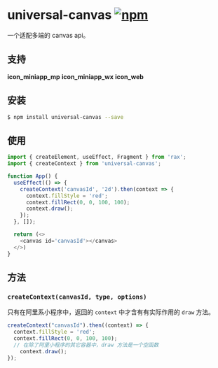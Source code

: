 # universal-canvas [![npm](https://img.shields.io/npm/v/universal-canvas.svg)](https://www.npmjs.com/package/universal-canvas)

一个适配多端的 canvas api。

## 支持

**icon_miniapp_mp** **icon_miniapp_wx** **icon_web**

## 安装

```bash
$ npm install universal-canvas --save
```

## 使用

```js
import { createElement, useEffect, Fragment } from 'rax';
import { createContext } from 'universal-canvas';

function App() {
  useEffect(() => {
    createContext('canvasId', '2d').then(context => {
      context.fillStyle = 'red';
      context.fillRect(0, 0, 100, 100);
      context.draw();
    });
  }, []);

  return (<>
    <canvas id='canvasId'></canvas>
  </>)
}
```

## 方法

### `createContext(canvasId, type, options)`

只有在阿里系小程序中，返回的 `context` 中才含有有实际作用的 `draw` 方法。

```js
createContext("canvasId").then((context) => {
  context.fillStyle = 'red';
  context.fillRect(0, 0, 100, 100);
  // 在除了阿里小程序的其它容器中，draw 方法是一个空函数
	context.draw();
});
```
